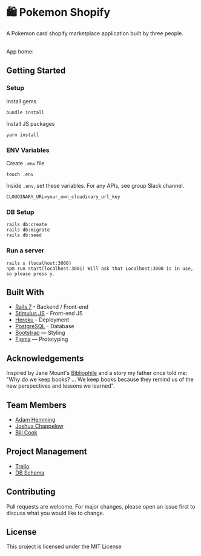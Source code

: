 # 🛍 Pokemon Shopify

A Pokemon card shopify marketplace application built by three people.

<br>
App home:

## Getting Started

### Setup

Install gems

```
bundle install
```

Install JS packages

```
yarn install
```

### ENV Variables

Create `.env` file

```
touch .env
```

Inside `.env`, set these variables. For any APIs, see group Slack channel.

```
CLOUDINARY_URL=your_own_cloudinary_url_key
```

### DB Setup

```
rails db:create
rails db:migrate
rails db:seed
```

### Run a server

```
rails s (localhost:3000)
npm run start(localhost:3001) Will ask that Localhost:3000 is in use, so please press y.
```

## Built With

- [Rails 7](https://guides.rubyonrails.org/) - Backend / Front-end
- [Stimulus JS](https://stimulus.hotwired.dev/) - Front-end JS
- [Heroku](https://heroku.com/) - Deployment
- [PostgreSQL](https://www.postgresql.org/) - Database
- [Bootstrap](https://getbootstrap.com/) — Styling
- [Figma](https://www.figma.com) — Prototyping

## Acknowledgements

Inspired by Jane Mount's [Bibliophile](https://www.amazon.com/Bibliophile-Illustrated-Miscellany-Jane-Mount/dp/1452167230) and a story my father once told me: "Why do we keep books? ... We keep books because they remind us of the new perspectives and lessons we learned".

## Team Members

- [Adam Hemming](https://www.linkedin.com/in/adam-hemming/)
- [Joshua Chappelow](https://www.linkedin.com/in/jdchappelow)
- [Bill Cook](https://www.linkedin.com/in/bill--cook/)

## Project Management

- [Trello](https://trello.com/b/0Rkddosh/shopify-pokemon)
- [DB Schema](https://kitt.lewagon.com/db/75245)

## Contributing

Pull requests are welcome. For major changes, please open an issue first to discuss what you would like to change.

## License

This project is licensed under the MIT License
